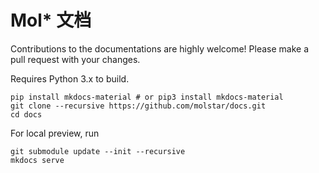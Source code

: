 # Mol* 文档

Contributions to the documentations are highly welcome! Please make a pull request with your changes.

Requires Python 3.x to build.

```shell
pip install mkdocs-material # or pip3 install mkdocs-material
git clone --recursive https://github.com/molstar/docs.git
cd docs
```

For local preview, run

```shell
git submodule update --init --recursive
mkdocs serve
```
